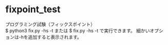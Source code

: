 # fixpoint_test
プログラミング試験（フィックスポイント）\
$ python3 fix.py -hs -t
または
$ fix.py -hs -t
で実行できます。
細かいオプションは-hを追加すると表示されます。
